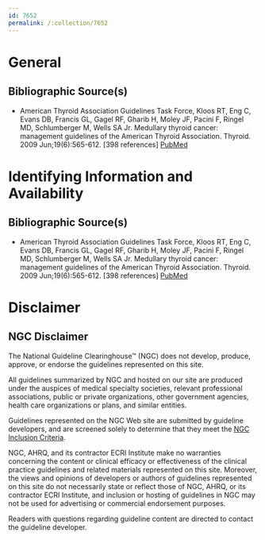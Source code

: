 ```yaml
---
id: 7652
permalink: /:collection/7652
---
```


# General

## Bibliographic Source(s)

- American Thyroid Association Guidelines Task Force, Kloos RT, Eng C, Evans DB, Francis GL, Gagel RF, Gharib H, Moley JF, Pacini F, Ringel MD, Schlumberger M, Wells SA Jr. Medullary thyroid cancer: management guidelines of the American Thyroid Association. Thyroid. 2009 Jun;19(6):565-612. [398 references] [ PubMed ](http://www.ncbi.nlm.nih.gov/entrez/query.fcgi?cmd=Retrieve&db=pubmed&dopt=Abstract&list_uids=19469690)

# Identifying Information and Availability

## Bibliographic Source(s)

- American Thyroid Association Guidelines Task Force, Kloos RT, Eng C, Evans DB, Francis GL, Gagel RF, Gharib H, Moley JF, Pacini F, Ringel MD, Schlumberger M, Wells SA Jr. Medullary thyroid cancer: management guidelines of the American Thyroid Association. Thyroid. 2009 Jun;19(6):565-612. [398 references] [ PubMed ](http://www.ncbi.nlm.nih.gov/entrez/query.fcgi?cmd=Retrieve&db=pubmed&dopt=Abstract&list_uids=19469690)

# Disclaimer

## NGC Disclaimer

The National Guideline Clearinghouse™ (NGC) does not develop, produce, approve, or endorse the guidelines represented on this site.

All guidelines summarized by NGC and hosted on our site are produced under the auspices of medical specialty societies, relevant professional associations, public or private organizations, other government agencies, health care organizations or plans, and similar entities.

Guidelines represented on the NGC Web site are submitted by guideline developers, and are screened solely to determine that they meet the [NGC Inclusion Criteria](/help-and-about/summaries/inclusion-criteria).

NGC, AHRQ, and its contractor ECRI Institute make no warranties concerning the content or clinical efficacy or effectiveness of the clinical practice guidelines and related materials represented on this site. Moreover, the views and opinions of developers or authors of guidelines represented on this site do not necessarily state or reflect those of NGC, AHRQ, or its contractor ECRI Institute, and inclusion or hosting of guidelines in NGC may not be used for advertising or commercial endorsement purposes.

Readers with questions regarding guideline content are directed to contact the guideline developer.

